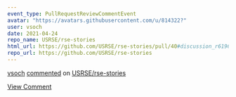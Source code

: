 ```yaml
---
event_type: PullRequestReviewCommentEvent
avatar: "https://avatars.githubusercontent.com/u/814322?"
user: vsoch
date: 2021-04-24
repo_name: USRSE/rse-stories
html_url: https://github.com/USRSE/rse-stories/pull/40#discussion_r619693337
repo_url: https://github.com/USRSE/rse-stories
---
```


<a href='https://github.com/vsoch' target='_blank'>vsoch</a> <a href='https://github.com/USRSE/rse-stories/pull/40#discussion_r619693337' target='_blank'>commented</a> on <a href='https://github.com/USRSE/rse-stories' target='_blank'>USRSE/rse-stories</a>

<a href='https://github.com/USRSE/rse-stories/pull/40#discussion_r619693337' target='_blank'>View Comment</a>
